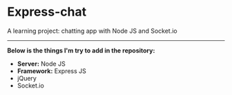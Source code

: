 # Express-chat

A learning project: chatting app with Node JS and Socket.io

---

**Below is the things I'm try to add in the repository:**
- **Server:** Node JS
- **Framework:** Express JS
- jQuery
- Socket.io

